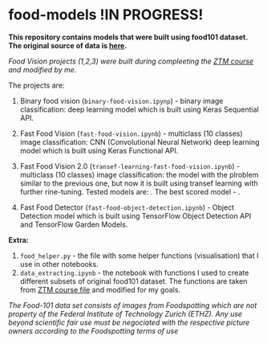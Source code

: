 # food-models    !IN PROGRESS!

**This repository contains models that were built using food101 dataset. The original source of data is [here](https://data.vision.ee.ethz.ch/cvl/datasets_extra/food-101/).**

*Food Vision projects (1,2,3) were built during compleeting the [ZTM course](https://github.com/mrdbourke/tensorflow-deep-learning/tree/main) and modified by me.*

The projects are:

1. Binary food vision (`binary-food-vision.ipynp`) - binary image classification: deep learning model which is built using Keras Sequential API. 

2. Fast Food Vision (`fast-food-vision.ipynb`) - multiclass (10 classes) image classification: CNN (Convolutional Neural Network) deep learning model which is built using Keras Functional API.

3. Fast Food Vision 2.0 (`transef-learning-fast-food-vision.ipynb`) - multiclass (10 classes) image classification: the model with the plroblem similar to the previous one, but now it is built using transef learning with further rine-tuning. Tested models are: . The best scored model - .

4. Fast Food Detector (`fast-food-object-detection.ipynb`) - Object Detection model which is built using TensorFlow Object Detection API and TensorFlow Garden Models.



**Extra:**
1. `food_helper.py` - the file with some helper functions (visualisation) that I use in other notebooks.
2. `data_extracting.ipynb` - the notebook with functions I used to create different subsets of original food101 dataset. The functions are taken from [ZTM course file](https://github.com/mrdbourke/tensorflow-deep-learning/blob/main/extras/image_data_modification.ipynb) and modified for my goals.









*The Food-101 data set consists of images from Foodspotting which are not property of the Federal Institute of Technology Zurich (ETHZ). Any use beyond scientific fair use must be negociated with the respective picture owners according to the Foodspotting terms of use*

